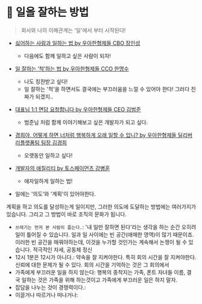 # 🔫 일을 잘하는 방법

> 회사와 나의 이해관계는 '일'에서 부터 시작된다!

- [싫어하는 사람과 일하는 법 by 우아한형제들 CBO 장인성](https://www.youtube.com/watch?v=7_3MqiVr9Sw&list=WL&index=3)
    - 다음에도 함께 일하고 싶은 사람이 되자!
- [일 잘하는 ‘척’하는 법 by 우아한형제들 CCO 한명수](https://www.youtube.com/watch?v=wWcn4fRcVXI)
    - 나도 칭찬받고 싶다!
    - 일 잘하는 '척'을 하면서도 결국에는 부끄러움을 느낄 수 있어야 한다! 그러다 진짜가 되겠지..
- [대표님 1:1 면담 요청합니다 by 우아한형제들 CEO 김범준](https://www.youtube.com/watch?v=TyKdJHaYxhY)
    - 범준님 처럼 함께 이야기해보고 싶은 개발자가 되고 싶다. 
- [경희야, 어떻게 하면 너처럼 행복하게 오래 일할 수 있니? by 우아한형제들 딜리버리플랫폼팀 팀장 김경희](https://www.youtube.com/watch?v=KuaoLYUyBWE&t=5s)
    - 오랫동안 일하고 싶다!
- [개발자의 애질리티 by 토스페이먼츠 강병훈](https://toss.tech/article/dev-agility)
    - 애자일하게 일하는 법!

- 일에는 '의도'와 '계획'이 있어야한다. 

계획을 하고 의도를 달성하는게 일이지만, 그러한 의도에 도달하는 방법에는 여러가지가 있습니다. 그리고 그 방법이 바로 조직의 문화가 됩니다. 

- `쓰레기는 먼저 본 사람이 줍는다.`: '내 일만 잘하면 된다'라는 생각을 하는 순간 오히려 일이 틀어질 수 있습니다. 일과 일 사이에는 빈 공간(애매한 영역)이 많기 때문이죠. 이러한 빈 공간을 매꿔야하는데, 이것을 누가할 것인가는 계속해서 논쟁이 될 수 있습니다. 적극적인 자세, 공동체 정신
- 12시 1분은 12시가 아니다.: 약속을 잘 지켜야한다. 특히 회의 시간을 잘 지켜야한다. 신뢰에 대한 문제가 될 수 있다. 회의 시간을 기억하는 것은 그 회의에서 
- 가족에게 부끄러운 일을 하지 않는다: 행복의 종착지는 가족, 폰트 자녀들 이름, 결국 일하는 것은 가족을 위해 하는것이고 가족에게 부끄러운 일은 하지 말자.
- 잡담을 나누는 것이 경쟁력이다.: 
- 이끌거나 따르거나 떠나거나: 

